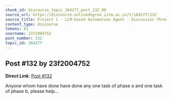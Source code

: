 ```yaml
---
chunk_id: discourse_topic_164277_post_132_00
source_url: https://discourse.onlinedegree.iitm.ac.in/t/164277/132
source_title: Project 1 - LLM-based Automation Agent - Discussion Thread [TDS Jan 2025]
content_type: discourse
tokens: 61
username: 23f2004752
post_number: 132
topic_id: 164277
---
```


## Post #132 by 23f2004752

**Direct Link**: [Post #132](https://discourse.onlinedegree.iitm.ac.in/t/164277/132)

Anyone whom have done have done any one task of phase a and one task of phase b, please help…
